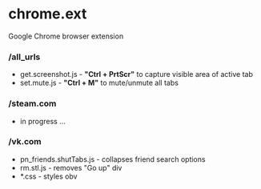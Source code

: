 # chrome.ext
Google Chrome browser extension

### /all_urls
- get.screenshot.js - **"Ctrl + PrtScr"** to capture visible area of active tab
- set.mute.js - **"Ctrl + M"** to mute/unmute all tabs

### /steam.com
- in progress ...

### /vk.com
- pn_friends.shutTabs.js - collapses friend search options
- rm.stl.js - removes "Go up" div
- *.css - styles obv